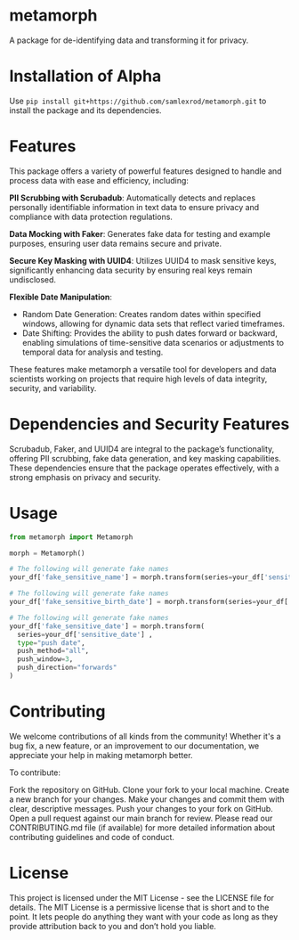 # metamorph
A package for de-identifying data and transforming it for privacy.

# Installation of Alpha
Use `pip install git+https://github.com/samlexrod/metamorph.git` to install the package and its dependencies.

# Features
This package offers a variety of powerful features designed to handle and process data with ease and efficiency, including:

**PII Scrubbing with Scrubadub**: Automatically detects and replaces personally identifiable information in text data to ensure privacy and compliance with data protection regulations.

**Data Mocking with Faker**: Generates fake data for testing and example purposes, ensuring user data remains secure and private.

**Secure Key Masking with UUID4**: Utilizes UUID4 to mask sensitive keys, significantly enhancing data security by ensuring real keys remain undisclosed.

**Flexible Date Manipulation**:

- Random Date Generation: Creates random dates within specified windows, allowing for dynamic data sets that reflect varied timeframes.
- Date Shifting: Provides the ability to push dates forward or backward, enabling simulations of time-sensitive data scenarios or adjustments to temporal data for analysis and testing.
  
These features make metamorph a versatile tool for developers and data scientists working on projects that require high levels of data integrity, security, and variability.


# Dependencies and Security Features
Scrubadub, Faker, and UUID4 are integral to the package’s functionality, offering PII scrubbing, fake data generation, and key masking capabilities. These dependencies ensure that the package operates effectively, with a strong emphasis on privacy and security.

# Usage

```python
from metamorph import Metamorph

morph = Metamorph()

# The following will generate fake names
your_df['fake_sensitive_name'] = morph.transform(series=your_df['sensitive_name'] , type="full name")

# The following will generate fake names
your_df['fake_sensitive_birth_date'] = morph.transform(series=your_df['sensitive_birth_date'] , type="random date")

# The following will generate fake names
your_df['fake_sensitive_date'] = morph.transform(
  series=your_df['sensitive_date'] ,
  type="push date",
  push_method="all",
  push_window=3,
  push_direction="forwards"
)

```


# Contributing
We welcome contributions of all kinds from the community! Whether it's a bug fix, a new feature, or an improvement to our documentation, we appreciate your help in making metamorph better.

To contribute:

Fork the repository on GitHub.
Clone your fork to your local machine.
Create a new branch for your changes.
Make your changes and commit them with clear, descriptive messages.
Push your changes to your fork on GitHub.
Open a pull request against our main branch for review.
Please read our CONTRIBUTING.md file (if available) for more detailed information about contributing guidelines and code of conduct.

# License
This project is licensed under the MIT License - see the LICENSE file for details. The MIT License is a permissive license that is short and to the point. It lets people do anything they want with your code as long as they provide attribution back to you and don’t hold you liable.
